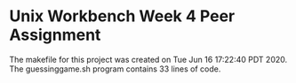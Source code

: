 # **Unix Workbench Week 4 Peer Assignment**  
The makefile for this project was created on Tue Jun 16 17:22:40 PDT 2020.  
The guessinggame.sh program contains 33 lines of code.
